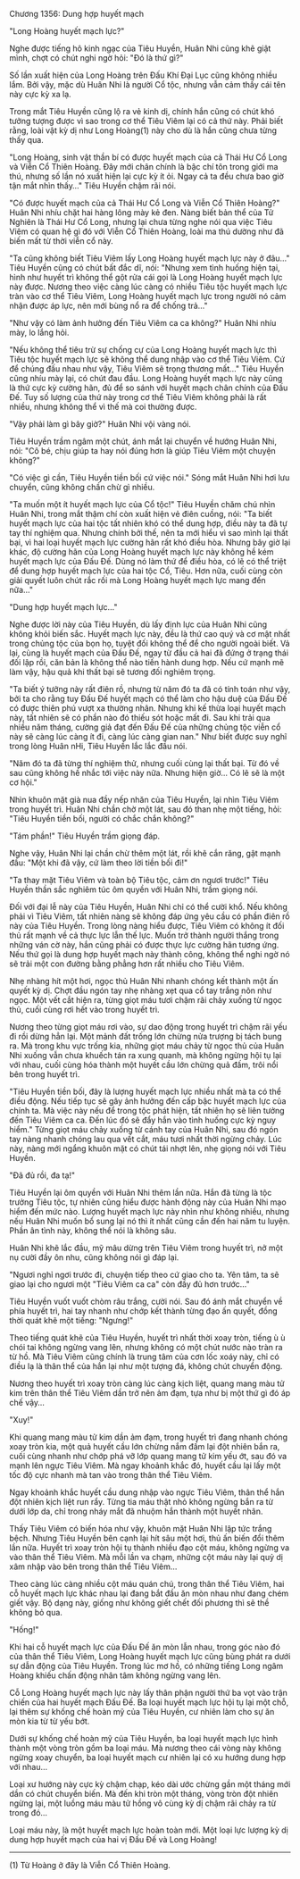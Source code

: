 




Chương 1356: Dung hợp huyết mạch


"Long Hoàng huyết mạch lực?"

Nghe được tiếng hô kinh ngạc của Tiêu Huyền, Huân Nhi cũng khẽ giật mình, chợt có chút nghi ngờ hỏi: "Đó là thứ gì?"

Số lần xuất hiện của Long Hoàng trên Đấu Khí Đại Lục cũng không nhiều lắm. Bởi vậy, mặc dù Huân Nhi là người Cổ tộc, nhưng vẫn cảm thấy cái tên này cực kỳ xa lạ.

Trong mắt Tiêu Huyền cũng lộ ra vẻ kinh dị, chính hắn cũng có chút khó tưởng tượng được vì sao trong cơ thể Tiêu Viêm lại có cả thứ này. Phải biết rằng, loài vật kỳ dị như Long Hoàng(1) này cho dù là hắn cũng chưa từng thấy qua.

"Long Hoàng, sinh vật thần bí có được huyết mạch của cả Thái Hư Cổ Long và Viễn Cổ Thiên Hoàng. Đây mới chân chính là bậc chí tôn trong giới ma thú, nhưng số lần nó xuất hiện lại cực kỳ ít ỏi. Ngay cả ta đều chưa bao giờ tận mắt nhìn thấy…" Tiêu Huyền chậm rãi nói.

"Có được huyết mạch của cả Thái Hư Cổ Long và Viễn Cổ Thiên Hoàng?" Huân Nhi nhíu chặt hai hàng lông mày kẻ đen. Nàng biết bản thể của Tử Nghiên là Thái Hư Cổ Long, nhưng lại chưa từng nghe nói qua việc Tiêu Viêm có quan hệ gì đó với Viễn Cổ Thiên Hoàng, loài ma thú dường như đã biến mất từ thời viễn cổ này.

"Ta cũng không biết Tiêu Viêm lấy Long Hoàng huyết mạch lực này ở đâu…" Tiêu Huyền cũng có chút bất đắc dĩ, nói: "Nhưng xem tình huống hiện tại, hình như huyết trì không thể gột rửa cái gọi là Long Hoàng huyết mạch lực này được. Nương theo việc càng lúc càng có nhiều Tiêu tộc huyết mạch lực tràn vào cơ thể Tiêu Viêm, Long Hoàng huyết mạch lực trong người nó cảm nhận được áp lực, nên mới bùng nổ ra để chống trả…"

"Như vậy có làm ảnh hưởng đến Tiêu Viêm ca ca không?" Huân Nhi nhíu mày, lo lắng hỏi.

"Nếu không thể tiêu trừ sự chống cự của Long Hoàng huyết mạch lực thì Tiêu tộc huyết mạch lực sẽ không thể dung nhập vào cơ thể Tiêu Viêm. Cứ để chúng đấu nhau như vậy, Tiêu Viêm sẽ trọng thương mất…" Tiêu Huyền cũng nhíu mày lại, có chút đau đầu. Long Hoàng huyết mạch lực này cũng là thứ cực kỳ cường hãn, đủ để so sánh với huyết mạch chân chính của Đấu Đế. Tuy số lượng của thứ này trong cơ thể Tiêu Viêm không phải là rất nhiều, nhưng không thể vì thế mà coi thường được.

"Vậy phải làm gì bây giờ?" Huân Nhi vội vàng nói.

Tiêu Huyền trầm ngâm một chút, ánh mắt lại chuyển về hướng Huân Nhi, nói: "Cô bé, chịu giúp ta hay nói đúng hơn là giúp Tiêu Viêm một chuyện không?"

"Có việc gì cần, Tiêu Huyền tiền bối cứ việc nói." Sóng mắt Huân Nhi hơi lưu chuyển, cũng không chần chừ gì nhiều.

"Ta muốn một ít huyết mạch lực của Cổ tộc!" Tiêu Huyền chăm chú nhìn Huân Nhi, trong mắt thậm chí còn xuất hiện vẻ điên cuồng, nói: "Ta biết huyết mạch lực của hai tộc tất nhiên khó có thể dung hợp, điều này ta đã tự tay thí nghiệm qua. Nhưng chính bởi thế, nên ta mới hiểu vì sao mình lại thất bại, vì hai loại huyết mạch lực cường hãn rất khó điều hòa. Nhưng bây giờ lại khác, độ cường hãn của Long Hoàng huyết mạch lực này không hề kém huyết mạch lực của Đấu Đế. Dùng nó làm thứ để điều hòa, có lẽ có thể triệt để dung hợp huyết mạch lực của hai tộc Cổ, Tiêu. Hơn nữa, cuối cùng còn giải quyết luôn chút rắc rối mà Long Hoàng huyết mạch lực mang đến nữa…"

"Dung hợp huyết mạch lực…"

Nghe được lời này của Tiêu Huyền, dù lấy định lực của Huân Nhi cũng không khỏi biến sắc. Huyết mạch lực này, đều là thứ cao quý và cơ mật nhất trong chủng tộc của bọn họ, tuyệt đối không thể để cho người ngoài biết. Vả lại, cùng là huyết mạch của Đấu Đế, ngay từ đầu cả hai đã đứng ở trạng thái đối lập rồi, căn bản là không thể nào tiến hành dung hợp. Nếu cứ mạnh mẽ làm vậy, hậu quả khi thất bại sẽ tương đối nghiêm trọng.

"Ta biết ý tưởng này rất điên rồ, nhưng từ năm đó ta đã có tính toán như vậy, bởi ta cho rằng tuy Đấu Đế huyết mạch có thể làm cho hậu duệ của Đấu Đế có được thiên phú vượt xa thường nhân. Nhưng khi kế thừa loại huyết mạch này, tất nhiên sẽ có phần nào đó thiếu sót hoặc mất đi. Sau khi trải qua nhiều năm tháng, cường giả đạt đến Đấu Đế của những chủng tộc viễn cổ này sẽ càng lúc càng ít đi, càng lúc càng gian nan." Như biết được suy nghĩ trong lòng Huân nHi, Tiêu Huyền lắc lắc đầu nói.

"Năm đó ta đã từng thí nghiệm thử, nhưng cuối cùng lại thất bại. Từ đó về sau cũng không hề nhắc tới việc này nữa. Nhưng hiện giờ… Có lẽ sẽ là một cơ hội."

Nhìn khuôn mặt già nua đầy nếp nhăn của Tiêu Huyền, lại nhìn Tiêu Viêm trong huyết trì. Huân Nhi chần chờ một lát, sau đó than nhẹ một tiếng, hỏi: "Tiêu Huyền tiền bối, người có chắc chắn không?"

"Tám phần!" Tiêu Huyền trầm giọng đáp.

Nghe vậy, Huân Nhi lại chần chừ thêm một lát, rồi khẽ cắn răng, gật mạnh đầu: "Một khi đã vậy, cứ làm theo lời tiền bối đi!"

"Ta thay mặt Tiêu Viêm và toàn bộ Tiêu tộc, cảm ơn ngươi trước!" Tiêu Huyền thần sắc nghiêm túc ôm quyền với Huân Nhi, trầm giọng nói.

Đối với đại lễ này của Tiêu Huyền, Huân Nhi chỉ có thể cười khổ. Nếu không phải vì Tiêu Viêm, tất nhiên nàng sẽ không đáp ứng yêu cầu có phần điên rồ này của Tiêu Huyền. Trong lòng nàng hiểu được, Tiêu Viêm có không ít đối thủ rất mạnh về cả thực lực lẫn thế lực. Muốn trở thành người thắng trong những ván cờ này, hắn cũng phải có được thực lực cường hãn tương ứng. Nếu thứ gọi là dung hợp huyết mạch này thành công, không thể nghi ngờ nó sẽ trải một con đường bằng phẳng hơn rất nhiều cho Tiêu Viêm.

Nhẹ nhàng hít một hơi, ngọc thủ Huân Nhi nhanh chóng kết thành một ấn quyết kỳ dị. Chợt đầu ngón tay nhẹ nhàng xẹt qua cổ tay trắng nõn như ngọc. Một vết cắt hiện ra, từng giọt máu tươi chậm rãi chảy xuống từ ngọc thủ, cuối cùng rơi hết vào trong huyết trì.

Nương theo từng giọt máu rơi vào, sự dao động trong huyết trì chậm rãi yếu đi rồi dừng hẳn lại. Một mảnh đất trống lớn chừng nửa trượng bị tách bung ra. Mà trong khu vực trống kia, những giọt máu chảy từ ngọc thủ của Huân Nhi xuống vẫn chưa khuếch tán ra xung quanh, mà không ngừng hội tụ lại với nhau, cuối cùng hóa thành một huyết cầu lớn chừng quả đấm, trôi nổi bên trong huyết trì.

"Tiêu Huyền tiền bối, đây là lượng huyết mạch lực nhiều nhất mà ta có thể điều động. Nếu tiếp tục sẽ gây ảnh hưởng đến cấp bậc huyết mạch lực của chính ta. Mà việc này nếu để trong tộc phát hiện, tất nhiên họ sẽ liên tưởng đến Tiêu Viêm ca ca. Đến lúc đó sẽ đẩy hắn vào tình huống cực kỳ nguy hiểm." Từng giọt máu chảy xuống từ cánh tay của Huân Nhi, sau đó ngón tay nàng nhanh chóng lau qua vết cắt, máu tươi nhất thời ngừng chảy. Lúc này, nàng mới ngẩng khuôn mặt có chút tái nhợt lên, nhẹ giọng nói với Tiêu Huyền.

"Đã đủ rồi, đa tạ!"

Tiêu Huyền lại ôm quyền với Huân Nhi thêm lần nữa. Hắn đã từng là tộc trưởng Tiêu tộc, tự nhiên cũng hiểu được hành động này của Huân Nhi mạo hiểm đến mức nào. Lượng huyết mạch lực này nhìn như không nhiều, nhưng nếu Huân Nhi muốn bổ sung lại nó thì ít nhất cũng cần đến hai năm tu luyện. Phần ân tình này, không thể nói là không sâu.

Huân Nhi khẽ lắc đầu, mỹ mâu dừng trên Tiêu Viêm trong huyết trì, nở một nụ cười đầy ôn nhu, cũng không nói gì đáp lại.

"Ngươi nghỉ ngơi trước đi, chuyện tiếp theo cứ giao cho ta. Yên tâm, ta sẽ giao lại cho ngươi một "Tiêu Viêm ca ca" còn đầy đủ hơn trước…"

Tiêu Huyền vuốt vuốt chòm râu trắng, cười nói. Sau đó ánh mắt chuyển về phía huyết trì, hai tay nhanh như chớp kết thành từng đạo ấn quyết, đồng thời quát khẽ một tiếng: "Ngưng!"

Theo tiếng quát khẽ của Tiêu Huyền, huyết trì nhất thời xoay tròn, tiếng ù ù chói tai không ngừng vang lên, nhưng không có một chút nước nào tràn ra từ hồ. Mà Tiêu Viêm cũng chính là trung tâm của cơn lốc xoáy này, chỉ có điều lạ là thân thể của hắn lại như một tượng đá, không chút chuyển động.

Nương theo huyết trì xoay tròn càng lúc càng kịch liệt, quang mang màu tử kim trên thân thể Tiêu Viêm dần trở nên ảm đạm, tựa như bị một thứ gì đó áp chế vậy…

"Xuy!"

Khi quang mang màu tử kim dần ảm đạm, trong huyết trì đang nhanh chóng xoay tròn kia, một quả huyết cầu lớn chừng nắm đấm lại đột nhiên bắn ra, cuối cùng nhanh như chớp phá vỡ lớp quang mang tử kim yếu ớt, sau đó va mạnh lên ngực Tiêu Viêm. Mà ngay khoảnh khắc đó, huyết cầu lại lấy một tốc độ cực nhanh mà tan vào trong thân thể Tiêu Viêm.

Ngay khoảnh khắc huyết cầu dung nhập vào ngực Tiêu Viêm, thân thể hắn đột nhiên kịch liệt run rẩy. Từng tia máu thật nhỏ không ngừng bắn ra từ dưới lớp da, chỉ trong nháy mắt đã nhuộm hắn thành một huyết nhân.

Thấy Tiêu Viêm có biến hóa như vậy, khuôn mặt Huân Nhi lập tức trắng bệch. Nhưng Tiêu Huyền bên cạnh lại hít sâu một hơi, thủ ấn biến đổi thêm lần nữa. Huyết trì xoay tròn hội tụ thành nhiều đạo cột máu, không ngừng va vào thân thể Tiêu Viêm. Mà mỗi lần va chạm, những cột máu này lại quỷ dị xâm nhập vào bên trong thân thể Tiêu Viêm…

Theo càng lúc càng nhiều cột máu quán chú, trong thân thể Tiêu Viêm, hai cỗ huyết mạch lực khác nhau lại đang bắt đầu ăn mòn nhau như đang chém giết vậy. Bộ dạng này, giống như không giết chết đối phương thì sẽ thề không bỏ qua.

"Hống!"

Khi hai cỗ huyết mạch lực của Đấu Đế ăn mòn lẫn nhau, trong góc nào đó của thân thể Tiêu Viêm, Long Hoàng huyết mạch lực cũng bùng phát ra dưới sự dẫn động của Tiêu Huyền. Trong lúc mơ hồ, có những tiếng Long ngâm Hoàng khiếu chấn động nhân tâm không ngừng vang lên.

Cỗ Long Hoàng huyết mạch lực này lấy thân phận người thứ ba vọt vào trận chiến của hai huyết mạch Đấu Đế. Ba loại huyết mạch lực hội tụ lại một chỗ, lại thêm sự khống chế hoàn mỹ của Tiêu Huyền, cư nhiên làm cho sự ăn mòn kia từ từ yếu bớt.

Dưới sự khống chế hoàn mỹ của Tiêu Huyền, ba loại huyết mạch lực hình thành một vòng tròn gồm ba loại máu. Mà nương theo cái vòng này không ngừng xoay chuyển, ba loại huyết mạch cư nhiên lại có xu hướng dung hợp với nhau…

Loại xư hướng này cực kỳ chậm chạp, kéo dài ước chừng gần một tháng mới dần có chút chuyển biến. Mà đến khi tròn một tháng, vòng tròn đột nhiên ngừng lại, một luồng máu màu tử hồng vô cùng kỳ dị chậm rãi chảy ra từ trong đó…

Loại máu này, là một huyết mạch lực hoàn toàn mới. Một loại lực lượng kỳ dị dung hợp huyết mạch của hai vị Đấu Đế và Long Hoàng!

-----------------------------------

(1) Từ Hoàng ở đây là Viễn Cổ Thiên Hoàng.




